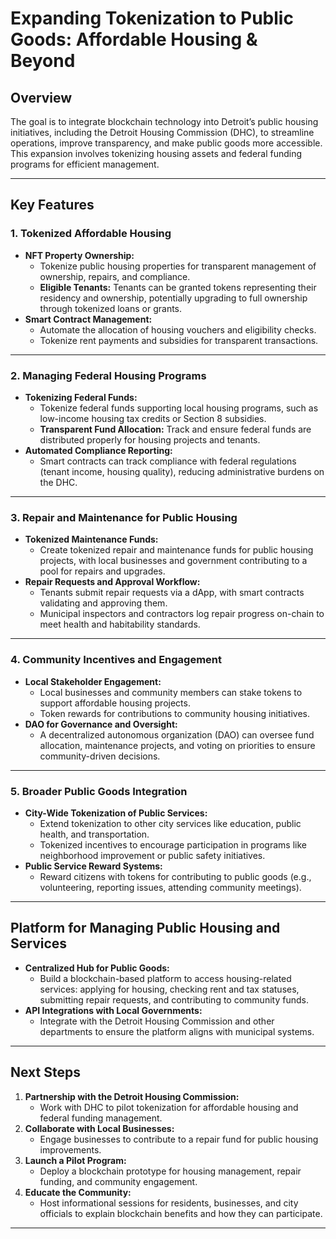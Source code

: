# **Expanding Tokenization to Public Goods: Affordable Housing & Beyond**

## **Overview**
The goal is to integrate blockchain technology into Detroit’s public housing initiatives, including the Detroit Housing Commission (DHC), to streamline operations, improve transparency, and make public goods more accessible. This expansion involves tokenizing housing assets and federal funding programs for efficient management.

---

## **Key Features**

### **1. Tokenized Affordable Housing**
- **NFT Property Ownership:**
  - Tokenize public housing properties for transparent management of ownership, repairs, and compliance.
  - **Eligible Tenants:** Tenants can be granted tokens representing their residency and ownership, potentially upgrading to full ownership through tokenized loans or grants.
- **Smart Contract Management:**
  - Automate the allocation of housing vouchers and eligibility checks.
  - Tokenize rent payments and subsidies for transparent transactions.

---

### **2. Managing Federal Housing Programs**
- **Tokenizing Federal Funds:**
  - Tokenize federal funds supporting local housing programs, such as low-income housing tax credits or Section 8 subsidies.
  - **Transparent Fund Allocation:** Track and ensure federal funds are distributed properly for housing projects and tenants.
- **Automated Compliance Reporting:**
  - Smart contracts can track compliance with federal regulations (tenant income, housing quality), reducing administrative burdens on the DHC.

---

### **3. Repair and Maintenance for Public Housing**
- **Tokenized Maintenance Funds:**
  - Create tokenized repair and maintenance funds for public housing projects, with local businesses and government contributing to a pool for repairs and upgrades.
- **Repair Requests and Approval Workflow:**
  - Tenants submit repair requests via a dApp, with smart contracts validating and approving them.
  - Municipal inspectors and contractors log repair progress on-chain to meet health and habitability standards.

---

### **4. Community Incentives and Engagement**
- **Local Stakeholder Engagement:**
  - Local businesses and community members can stake tokens to support affordable housing projects.
  - Token rewards for contributions to community housing initiatives.
- **DAO for Governance and Oversight:**
  - A decentralized autonomous organization (DAO) can oversee fund allocation, maintenance projects, and voting on priorities to ensure community-driven decisions.

---

### **5. Broader Public Goods Integration**
- **City-Wide Tokenization of Public Services:**
  - Extend tokenization to other city services like education, public health, and transportation.
  - Tokenized incentives to encourage participation in programs like neighborhood improvement or public safety initiatives.
- **Public Service Reward Systems:**
  - Reward citizens with tokens for contributing to public goods (e.g., volunteering, reporting issues, attending community meetings).

---

## **Platform for Managing Public Housing and Services**
- **Centralized Hub for Public Goods:**
  - Build a blockchain-based platform to access housing-related services: applying for housing, checking rent and tax statuses, submitting repair requests, and contributing to community funds.
- **API Integrations with Local Governments:**
  - Integrate with the Detroit Housing Commission and other departments to ensure the platform aligns with municipal systems.

---

## **Next Steps**
1. **Partnership with the Detroit Housing Commission:**
   - Work with DHC to pilot tokenization for affordable housing and federal funding management.
2. **Collaborate with Local Businesses:**
   - Engage businesses to contribute to a repair fund for public housing improvements.
3. **Launch a Pilot Program:**
   - Deploy a blockchain prototype for housing management, repair funding, and community engagement.
4. **Educate the Community:**
   - Host informational sessions for residents, businesses, and city officials to explain blockchain benefits and how they can participate.

---
